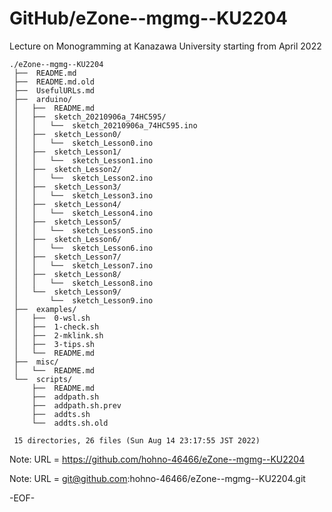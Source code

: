 # GitHub/eZone--mgmg--KU2204

Lecture on Monogramming at Kanazawa University starting from April 2022

    ./eZone--mgmg--KU2204
     ├──  README.md
     ├──  README.md.old
     ├──  UsefulURLs.md
     ├──  arduino/
     │   ├──  README.md
     │   ├──  sketch_20210906a_74HC595/
     │   │   └──  sketch_20210906a_74HC595.ino
     │   ├──  sketch_Lesson0/
     │   │   └──  sketch_Lesson0.ino
     │   ├──  sketch_Lesson1/
     │   │   └──  sketch_Lesson1.ino
     │   ├──  sketch_Lesson2/
     │   │   └──  sketch_Lesson2.ino
     │   ├──  sketch_Lesson3/
     │   │   └──  sketch_Lesson3.ino
     │   ├──  sketch_Lesson4/
     │   │   └──  sketch_Lesson4.ino
     │   ├──  sketch_Lesson5/
     │   │   └──  sketch_Lesson5.ino
     │   ├──  sketch_Lesson6/
     │   │   └──  sketch_Lesson6.ino
     │   ├──  sketch_Lesson7/
     │   │   └──  sketch_Lesson7.ino
     │   ├──  sketch_Lesson8/
     │   │   └──  sketch_Lesson8.ino
     │   └──  sketch_Lesson9/
     │       └──  sketch_Lesson9.ino
     ├──  examples/
     │   ├──  0-wsl.sh
     │   ├──  1-check.sh
     │   ├──  2-mklink.sh
     │   ├──  3-tips.sh
     │   └──  README.md
     ├──  misc/
     │   └──  README.md
     └──  scripts/
         ├──  README.md
         ├──  addpath.sh
         ├──  addpath.sh.prev
         ├──  addts.sh
         └──  addts.sh.old
     
     15 directories, 26 files (Sun Aug 14 23:17:55 JST 2022)


Note: URL = https://github.com/hohno-46466/eZone--mgmg--KU2204

Note: URL = git@github.com:hohno-46466/eZone--mgmg--KU2204.git

-EOF-
